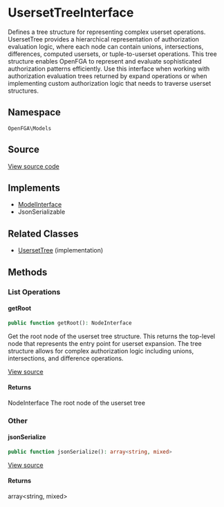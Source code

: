 # UsersetTreeInterface

Defines a tree structure for representing complex userset operations. UsersetTree provides a hierarchical representation of authorization evaluation logic, where each node can contain unions, intersections, differences, computed usersets, or tuple-to-userset operations. This tree structure enables OpenFGA to represent and evaluate sophisticated authorization patterns efficiently. Use this interface when working with authorization evaluation trees returned by expand operations or when implementing custom authorization logic that needs to traverse userset structures.

## Namespace
`OpenFGA\Models`

## Source
[View source code](https://github.com/evansims/openfga-php/blob/main/src/Models/UsersetTreeInterface.php)

## Implements
* [ModelInterface](ModelInterface.md)
* JsonSerializable

## Related Classes
* [UsersetTree](Models/UsersetTree.md) (implementation)



## Methods

                                                
### List Operations
#### getRoot


```php
public function getRoot(): NodeInterface
```

Get the root node of the userset tree structure. This returns the top-level node that represents the entry point for userset expansion. The tree structure allows for complex authorization logic including unions, intersections, and difference operations.

[View source](https://github.com/evansims/openfga-php/blob/main/src/Models/UsersetTreeInterface.php#L33)


#### Returns
NodeInterface
 The root node of the userset tree

### Other
#### jsonSerialize


```php
public function jsonSerialize(): array<string, mixed>
```


[View source](https://github.com/evansims/openfga-php/blob/main/src/Models/UsersetTreeInterface.php#L39)


#### Returns
array&lt;string, mixed&gt;

